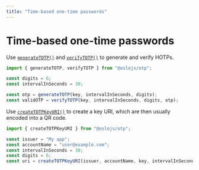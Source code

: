 ```yaml
---
title: "Time-based one-time passwords"
---
```


# Time-based one-time passwords

Use [`generateTOTP()`](/reference/main/generateTOTP) and [`verifyTOTP()`](/reference/main/verifyTOTP) to generate and verify HOTPs.

```ts
import { generateTOTP, verifyTOTP } from "@oslojs/otp";

const digits = 6;
const intervalInSeconds = 30;

const otp = generateTOTP(key, intervalInSeconds, digits);
const validOTP = verifyTOTP(key, intervalInSeconds, digits, otp);
```

Use [`createTOTPKeyURI()`](/reference/main/createTOTPKeyURI) to create a key URI, which are then usually encoded into a QR code.

```ts
import { createTOTPKeyURI } from "@oslojs/otp";

const issuer = "My app";
const accountName = "user@example.com";
const intervalInSeconds = 30;
const digits = 6;
const uri = createTOTPKeyURI(issuer, accountName, key, intervalInSeconds, digits);
```
